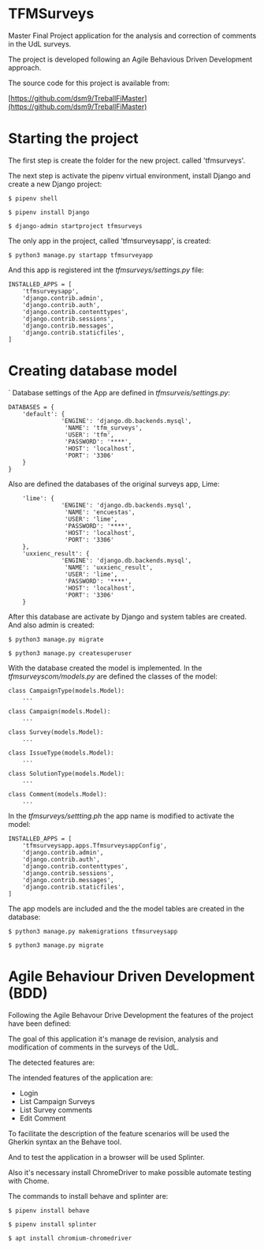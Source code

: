 TFMSurveys
==========
Master Final Project application for the analysis and correction of comments in the UdL surveys.

The project is developed following an Agile Behavious Driven Development approach.

The source code for this project is available from:

[https://github.com/dsm9/TreballFiMaster](https://github.com/dsm9/TreballFiMaster)

Starting the project
====================

The first step is create the folder for the new project. called 'tfmsurveys'.

The next step is activate the pipenv virtual environment, install Django and create a new Django project:

```shell script
$ pipenv shell

$ pipenv install Django

$ django-admin startproject tfmsurveys
```

The only app in the project, called 'tfmsurveysapp', is created:

```
$ python3 manage.py startapp tfmsurveyapp
```

And this app is registered int the *tfmsurveys/settings.py* file:

```
INSTALLED_APPS = [
    'tfmsurveysapp',
    'django.contrib.admin',
    'django.contrib.auth',
    'django.contrib.contenttypes',
    'django.contrib.sessions',
    'django.contrib.messages',
    'django.contrib.staticfiles',
]
```

Creating database model
=======================
`
Database settings of the App are defined in *tfmsurveis/settings.py*:

```
DATABASES = {
    'default': {
               'ENGINE': 'django.db.backends.mysql',
                'NAME': 'tfm_surveys',
                'USER': 'tfm',
                'PASSWORD': '****',
                'HOST': 'localhost',
                'PORT': '3306'
    }
}
```

Also are defined the databases of the original surveys app, Lime:

```
    'lime': {
               'ENGINE': 'django.db.backends.mysql',
                'NAME': 'encuestas',
                'USER': 'lime',
                'PASSWORD': '****',
                'HOST': 'localhost',
                'PORT': '3306'
    },
    'uxxienc_result': {
               'ENGINE': 'django.db.backends.mysql',
                'NAME': 'uxxienc_result',
                'USER': 'lime',
                'PASSWORD': '****',
                'HOST': 'localhost',
                'PORT': '3306'
    }
```

After this database are activate by Django and system tables are created. And also admin is created:

```
$ python3 manage.py migrate

$ python3 manage.py createsuperuser
```

With the database created the model is implemented. In the *tfmsurveyscom/models.py* are defined the classes of the model:

```
class CampaignType(models.Model):
    ...

class Campaign(models.Model):
    ...

class Survey(models.Model):
    ...

class IssueType(models.Model):
    ...

class SolutionType(models.Model):
    ...

class Comment(models.Model):
    ...

``` 

In the *tfmsurveys/settting.ph* the app name is modified to activate the model:

```
INSTALLED_APPS = [
    'tfmsurveysapp.apps.TfmsurveysappConfig',
    'django.contrib.admin',
    'django.contrib.auth',
    'django.contrib.contenttypes',
    'django.contrib.sessions',
    'django.contrib.messages',
    'django.contrib.staticfiles',
]
```

The app models are included and the the model tables are created in the database:

```
$ python3 manage.py makemigrations tfmsurveysapp

$ python3 manage.py migrate
```

Agile Behaviour Driven Development (BDD)
========================================
Following the Agile Behavour Drive Development the features of the project have been defined:

The goal of this application it's manage de revision, analysis and modification of comments in the surveys of the UdL.

The detected features are:

The intended features of the application are:
- Login
- List Campaign Surveys
- List Survey comments
- Edit Comment

To facilitate the description of the feature scenarios will be used the Gherkin syntax an the Behave tool.

And to test the application in a browser will be used Splinter. 

Also it's necessary install ChromeDriver to make possible automate testing with Chome.

The commands to install behave and splinter are:

```
$ pipenv install behave

$ pipenv install splinter

$ apt install chromium-chromedriver
``` 

